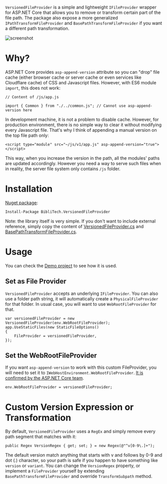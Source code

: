 `VersionedFileProvider` is a simple and lightweight `IFileProvider` wrapper for ASP.NET Core that allows you to remove or transform certain part of the file path.
The package also expose a more generalized `IPathTransformFileProvider` and `BasePathTransformFileProvider` if you want a different path transformation.

![screenshot](https://i.imgur.com/H2RO7Po.png)

# Why?

ASP.NET Core provides `asp-append-version` attribute so you can "drop" file cache (either browser cache or server cache or even services like Cloudflare cache) of CSS and Javascript files. However, with ES6 module `import`, this does not work:

```
// Content of /js/app.js

import { Common } from "./../common.js"; // Cannot use asp-append-version here
```

In development machine, it is not a problem to disable cache. However, for production environment, there is no simple way to clear it without modifying every Javascript file. That's why I think of appending a manual version on the top file path only:

```
<script type="module" src="~/js/v1/app.js" asp-append-version="true"></script>
```

This way, when you increase the version in the path, all the modules' paths are updated accordingly. However you need a way to serve such files when in reality, the server file system only contains `/js` folder.

# Installation

[Nuget package](https://www.nuget.org/packages/BibliTech.VersionedFileProvider/):

```
Install-Package BibliTech.VersionedFileProvider
```

Note: the library itself is very simple. If you don't want to include external reference, simply copy the content of [VersionedFileProvider.cs](https://github.com/BibliTech/VersionedFileProvider/blob/master/BibliTech.VersionedFileProvider/VersionedFileProvider.cs) and [BasePathTransformFileProvider.cs](https://github.com/BibliTech/VersionedFileProvider/blob/master/BibliTech.VersionedFileProvider/BasePathTransformFileProvider.cs).

# Usage

You can check the [Demo project](https://github.com/BibliTech/VersionedFileProvider/tree/master/BibliTech.VersionedFileProvider.Demo) to see how it is used.

## Set as File Provider

`VersionedFileProvider` accepts an underlying `IFileProvider`. You can also use a folder path string, it will automatically create a `PhysicalFileProvider` for that folder. In usual case, you will want to use `WebRootFileProvider` for that.

```
var versionedFileProvider = new VersionedFileProvider(env.WebRootFileProvider);
app.UseStaticFiles(new StaticFileOptions()
{
    FileProvider = versionedFileProvider,
});
```

## Set the WebRootFileProvider

If you want `asp-append-version` to work with this custom FileProvider, you will need to set it to `IWebHostEnvironment.WebRootFileProvider`. [It is confirmed by the ASP.NET Core team](https://github.com/aspnet/AspNetCore/issues/17409).

```
env.WebRootFileProvider = versionedFileProvider;
```

# Custom Version Expression or Transformation

By default, `VersionedFileProvider` uses a `RegEx` and simply remove every path segment that matches with it:

```
public Regex VersionRegex { get; set; } = new Regex(@"^v[0-9\.]+");
```

The default version match anything that starts with v and follows by 0-9 and dot (.) character, so your path is safe if you happen to have something like `version` or `variant`. You can change the `VersionRegex` property, or implement a `FileProvider` yourself by extending `BasePathTransformFileProvider` and override `TransformSubpath` method.
